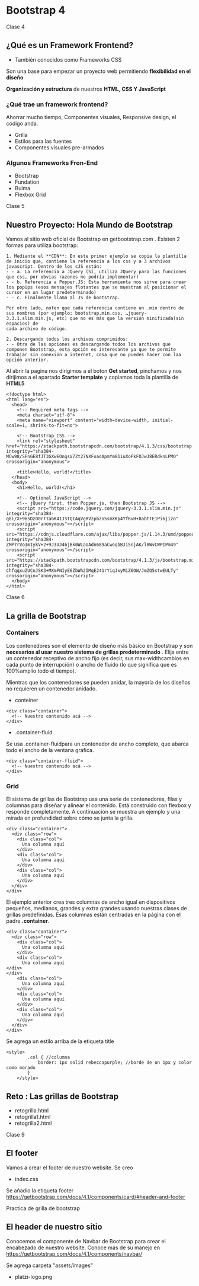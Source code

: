 # Bootstrap 4

Clase 4
## ¿Qué es un Framework Frontend?
- También conocidos como Frameworks CSS

Son una base para empezar un proyecto web permitiendo **flexibilidad en el diseño**

**Organización y estructura** de nuestros __HTML, CSS Y JavaScript__

### ¿Qué trae un framework frontend? 

Ahorrar mucho tiempo, Componentes visuales, Responsive design, el código anda. 
- Grilla
- Estilos para las fuentes
- Componentes visuales pre-armados

### Algunos Frameworks Fron-End
- Bootstrap
- Fundation
- Bulma
- Flexbox Grid


Clase 5

## Nuestro Proyecto: Hola Mundo de Bootstrap

Vamos al sitio web oficial de Bootstrap en getbootstrap.com . Existen 2 formas para utiliza bootstrap:
~~~
1. Mediante el **CDN**: En este primer ejemplo se copia la plantilla de inicio que, contiene la referencia a los css y a 3 archivos javascript. Dentro de los cJS están:
- - a. La referencia a JQuery (Sí, utiliza JQuery para las funciones que css, por obvias razones no podría implementar)
- - b. Referencia a Popper.JS: Esta herramienta nos sirve para crear los popUps (esos mensajes flotantes que se muestran al posicionar el cursor en un lugar predeterminado)
- - c. Finalmente llama al JS de bootstrap.

Por otro lado, noten que cada referencia contiene un .min dentro de sus nombres (por ejemplo; bootstrap.min.css, …jquery-3.3.1.slim.min.js, etc) que no es más que la versión minificada(sin espacios) de
cada archivo de código.

2. Descargando todos los archivos comprimidos:
- - Otra de las opciones es descargando todos los archivos que componen Bootstrap, esta opción es interesante ya que te permite trabajar sin conexión a internet, cosa que no puedes hacer con laa opción anterior.
~~~
Al abrir la pagina nos dirigimos a el boton **Get started**, pinchamos y nos dirijimos a el apartado __Starter template__ y copiamos toda la plantilla de __HTML5__

```
<!doctype html>
<html lang="en">
  <head>
    <!-- Required meta tags -->
    <meta charset="utf-8">
    <meta name="viewport" content="width=device-width, initial-scale=1, shrink-to-fit=no">

    <!-- Bootstrap CSS -->
    <link rel="stylesheet" href="https://stackpath.bootstrapcdn.com/bootstrap/4.1.3/css/bootstrap.min.css" integrity="sha384-MCw98/SFnGE8fJT3GXwEOngsV7Zt27NXFoaoApmYm81iuXoPkFOJwJ8ERdknLPMO" crossorigin="anonymous">

    <title>Hello, world!</title>
  </head>
  <body>
    <h1>Hello, world!</h1>

    <!-- Optional JavaScript -->
    <!-- jQuery first, then Popper.js, then Bootstrap JS -->
    <script src="https://code.jquery.com/jquery-3.3.1.slim.min.js" integrity="sha384-q8i/X+965DzO0rT7abK41JStQIAqVgRVzpbzo5smXKp4YfRvH+8abtTE1Pi6jizo" crossorigin="anonymous"></script>
    <script src="https://cdnjs.cloudflare.com/ajax/libs/popper.js/1.14.3/umd/popper.min.js" integrity="sha384-ZMP7rVo3mIykV+2+9J3UJ46jBk0WLaUAdn689aCwoqbBJiSnjAK/l8WvCWPIPm49" crossorigin="anonymous"></script>
    <script src="https://stackpath.bootstrapcdn.com/bootstrap/4.1.3/js/bootstrap.min.js" integrity="sha384-ChfqqxuZUCnJSK3+MXmPNIyE6ZbWh2IMqE241rYiqJxyMiZ6OW/JmZQ5stwEULTy" crossorigin="anonymous"></script>
  </body>
</html>
```

Clase 6

## La grilla de Bootstrap

### Containers 

Los contenedores son el elemento de diseño más básico en Bootstrap y son **necesarios al usar nuestro sistema de grillas predeterminado** . Elija entre un contenedor receptivo de ancho fijo (es decir, sus max-widthcambios en cada punto de interrupción) o ancho de fluido (lo que significa que es 100%amplio todo el tiempo).

Mientras que los contenedores se pueden anidar, la mayoría de los diseños no requieren un contenedor anidado.

- conteiner
```
<div class="container">
  <!-- Nuestro contenido acá -->
</div>
```
- .container-fluid

Se usa .container-fluidpara un contenedor de ancho completo, que abarca todo el ancho de la ventana gráfica.
```
<div class="container-fluid">
  <!-- Nuestro contenido acá -->
</div>
```
### Grid
El sistema de grillas de Bootstrap usa una serie de contenedores, filas y columnas para diseñar y alinear el contenido. Está construido con flexbox y responde completamente. A continuación se muestra un ejemplo y una mirada en profundidad sobre cómo se junta la grilla.
```
<div class="container">
  <div class="row">
    <div class="col">
      Una columna aquí
    </div>
    <div class="col">
      Una columna aquí
    </div>
    <div class="col">
      Una columna aquí
    </div>
  </div>
</div>
```
El ejemplo anterior crea tres columnas de ancho igual en dispositivos pequeños, medianos, grandes y extra grandes usando nuestras clases de grillas predefinidas. Esas columnas están centradas en la página con el padre __.container__.
```
<div class="container">
  <div class="row">
    <div class="col">
      Una columna aquí
    </div>
    <div class="col">
      Una columna aquí
</div>
</div>
    <div class="col">
      Una columna aquí
    </div>
    <div class="col">
      Una columna aquí
    </div>
    <div class="col">
      Una columna aquí
    </div>
  </div>
</div>
```
Se agrega un estilo arriba de la etiqueta title
```
<style>
        .col { //columna
            border: 1px solid rebeccapurple; //borde de un 1px y color como morado
        }
    </style>
```
## Reto : Las grillas de Bootstrap
- retogrilla.html
- retogrilla1.html
- retogrilla2.html

Clase 9
## El footer
Vamos a crear el footer de nuestro website. 
Se creo
- index.css

Se añadio la etiqueta footer 
https://getbootstrap.com/docs/4.1/components/card/#header-and-footer

Practica de grilla de bootstrap

## El header de nuestro sitio
Conocemos el componente de Navbar de Bootstrap para crear el encabezado de nuestro website. Conoce más de su manejo en https://getbootstrap.com/docs/4.1/components/navbar/ 

Se agrega carpeta "assets/images"
- platzi-logo.png